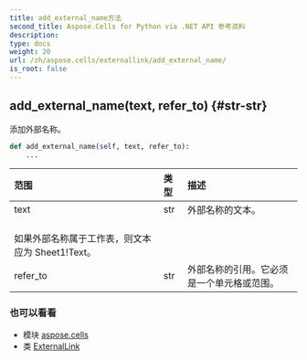 ```yaml
---
title: add_external_name方法
second_title: Aspose.Cells for Python via .NET API 参考资料
description:
type: docs
weight: 20
url: /zh/aspose.cells/externallink/add_external_name/
is_root: false
---
```

##  add_external_name(text, refer_to) {#str-str}
添加外部名称。



```python
def add_external_name(self, text, refer_to):
    ...
```


|范围|类型|描述|
| :- | :- | :- |
| text | str |外部名称的文本。<br/>如果外部名称属于工作表，则文本应为 Sheet1!Text。|
| refer_to | str |外部名称的引用。它必须是一个单元格或范围。|



### 也可以看看
* 模块 [aspose.cells](../../)
* 类 [ExternalLink](/cells/python-net/zh/aspose.cells/externallink)
